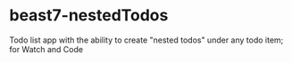 # beast7-nestedTodos
Todo list app with the ability to create "nested todos" under any todo item; for Watch and Code
